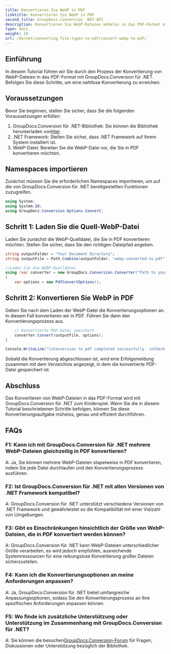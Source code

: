 ```yaml
---
title: Konvertieren Sie WebP in PDF
linktitle: Konvertieren Sie WebP in PDF
second_title: GroupDocs.Conversion .NET-API
description: Konvertieren Sie WebP-Dateien mühelos in das PDF-Format mit GroupDocs.Conversion für .NET. Vereinfachen Sie Ihre Dokumentenkonvertierungsaufgaben.
type: docs
weight: 18
url: /de/net/converting-file-types-to-pdf/convert-webp-to-pdf/
---
```

## Einführung
In diesem Tutorial führen wir Sie durch den Prozess der Konvertierung von WebP-Dateien in das PDF-Format mit GroupDocs.Conversion für .NET. Befolgen Sie diese Schritte, um eine nahtlose Konvertierung zu erreichen:

## Voraussetzungen

Bevor Sie beginnen, stellen Sie sicher, dass Sie die folgenden Voraussetzungen erfüllen:

1.  GroupDocs.Conversion für .NET-Bibliothek: Sie können die Bibliothek herunterladen von[Hier](https://releases.groupdocs.com/conversion/net/).
2. .NET Framework: Stellen Sie sicher, dass .NET Framework auf Ihrem System installiert ist.
3. WebP-Datei: Bereiten Sie die WebP-Datei vor, die Sie in PDF konvertieren möchten.

## Namespaces importieren

Zunächst müssen Sie die erforderlichen Namespaces importieren, um auf die von GroupDocs.Conversion für .NET bereitgestellten Funktionen zuzugreifen.

```csharp
using System;
using System.IO;
using GroupDocs.Conversion.Options.Convert;
```

## Schritt 1: Laden Sie die Quell-WebP-Datei

Laden Sie zunächst die WebP-Quelldatei, die Sie in PDF konvertieren möchten. Stellen Sie sicher, dass Sie den richtigen Dateipfad angeben.

```csharp
string outputFolder = "Your Document Directory";
string outputFile = Path.Combine(outputFolder, "webp-converted-to.pdf");

//Laden Sie die WEBP-Quelldatei
using (var converter = new GroupDocs.Conversion.Converter("Path to your WebP file"))
{
    var options = new PdfConvertOptions();
```

## Schritt 2: Konvertieren Sie WebP in PDF

Geben Sie nach dem Laden der WebP-Datei die Konvertierungsoptionen an. In diesem Fall konvertieren wir in PDF. Führen Sie dann den Konvertierungsprozess aus.

```csharp
    // Konvertierte PDF-Datei speichern
    converter.Convert(outputFile, options);
}

Console.WriteLine("\nConversion to pdf completed successfully. \nCheck output in {0}", outputFolder);
```

Sobald die Konvertierung abgeschlossen ist, wird eine Erfolgsmeldung zusammen mit dem Verzeichnis angezeigt, in dem die konvertierte PDF-Datei gespeichert ist.

## Abschluss

Das Konvertieren von WebP-Dateien in das PDF-Format wird mit GroupDocs.Conversion für .NET zum Kinderspiel. Wenn Sie die in diesem Tutorial beschriebenen Schritte befolgen, können Sie diese Konvertierungsaufgabe mühelos, genau und effizient durchführen.

## FAQs

### F1: Kann ich mit GroupDocs.Conversion für .NET mehrere WebP-Dateien gleichzeitig in PDF konvertieren?

A: Ja, Sie können mehrere WebP-Dateien stapelweise in PDF konvertieren, indem Sie jede Datei durchlaufen und den Konvertierungsprozess ausführen.

### F2: Ist GroupDocs.Conversion für .NET mit allen Versionen von .NET Framework kompatibel?

A: GroupDocs.Conversion für .NET unterstützt verschiedene Versionen von .NET Framework und gewährleistet so die Kompatibilität mit einer Vielzahl von Umgebungen.

### F3: Gibt es Einschränkungen hinsichtlich der Größe von WebP-Dateien, die in PDF konvertiert werden können?

A: GroupDocs.Conversion für .NET kann WebP-Dateien unterschiedlicher Größe verarbeiten, es wird jedoch empfohlen, ausreichende Systemressourcen für eine reibungslose Konvertierung großer Dateien sicherzustellen.

### F4: Kann ich die Konvertierungsoptionen an meine Anforderungen anpassen?

A: Ja, GroupDocs.Conversion für .NET bietet umfangreiche Anpassungsoptionen, sodass Sie den Konvertierungsprozess an Ihre spezifischen Anforderungen anpassen können.

### F5: Wo finde ich zusätzliche Unterstützung oder Unterstützung im Zusammenhang mit GroupDocs.Conversion für .NET?

 A: Sie können die besuchen[GroupDocs.Conversion-Forum](https://forum.groupdocs.com/c/conversion/11) für Fragen, Diskussionen oder Unterstützung bezüglich der Bibliothek.